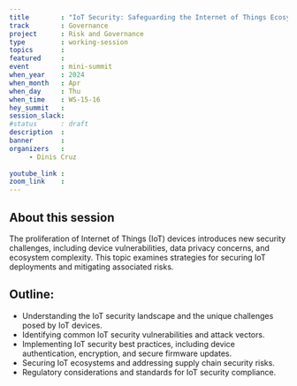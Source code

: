 ```yaml
---
title        : "IoT Security: Safeguarding the Internet of Things Ecosystem (panel)"
track        : Governance
project      : Risk and Governance
type         : working-session
topics       : 
featured     :
event        : mini-summit
when_year    : 2024
when_month   : Apr
when_day     : Thu
when_time    : WS-15-16
hey_summit   : 
session_slack:
#status      : draft
description  :
banner       : 
organizers   :
     - Dinis Cruz
    
youtube_link : 
zoom_link    : 
---
```


## About this session
The proliferation of Internet of Things (IoT) devices introduces new security challenges, including device vulnerabilities, data privacy concerns, and ecosystem complexity. This topic examines strategies for securing IoT deployments and mitigating associated risks.

## Outline:
- Understanding the IoT security landscape and the unique challenges posed by IoT devices.
- Identifying common IoT security vulnerabilities and attack vectors.
- Implementing IoT security best practices, including device authentication, encryption, and secure firmware updates.
- Securing IoT ecosystems and addressing supply chain security risks.
- Regulatory considerations and standards for IoT security compliance.
